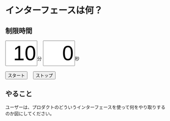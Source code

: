 # インターフェースは何？

## 制限時間

<form name="timer">
  <input type="text" maxlength="2" value="10" style="font-size:48pt;width:100px;text-align:right">分
  <input type="text" maxlength="2" value="0" style="font-size:48pt;width:100px;text-align:right">秒
  <br><br>
  <input type="button" value="スタート" onclick="cntStart()">　
  <input type="button" value="ストップ" onclick="cntStop()">
</form>

## やること

ユーザーは、プロダクトのどういうインターフェースを使って何をやり取りするのか図にしてください。

<script type="text/javascript" src="../js/timer.js"></script>
